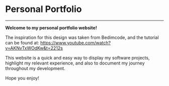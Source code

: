 # Personal Portfolio
---------------------

**Welcome to my personal portfolio website!**

The inspiration for this design was taken from Bedimcode, and the tutorial can be found at: https://www.youtube.com/watch?v=AKNvTxWOdKw&t=2212s

This website is a quick and easy way to display my software projects, highlight my relevant experience, and also to document my journey throughout my development.

Hope you enjoy!
